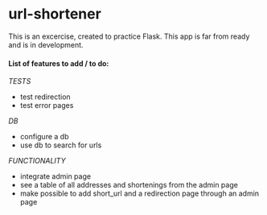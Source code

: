 # url-shortener

This is an excercise, created to practice Flask. This app is far from ready and is in development.



#### List of features to add / to do:
*TESTS*
* test redirection
* test error pages

*DB*
* configure a db
* use db to search for urls

*FUNCTIONALITY*
* integrate admin page
* see a table of all addresses and shortenings from the admin page
* make possible to add short_url and a redirection page through an admin page
 
